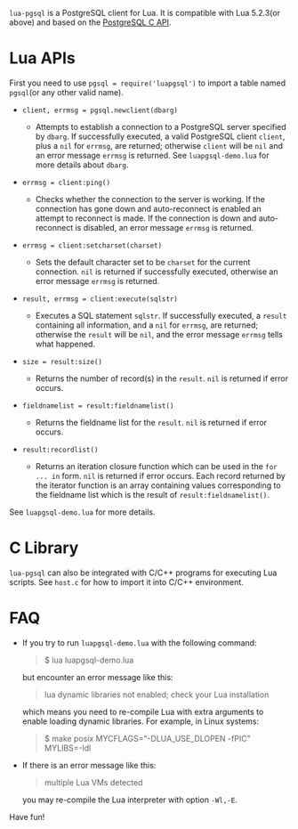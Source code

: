 `lua-pgsql` is a PostgreSQL client for Lua. It is compatible with Lua 5.2.3(or above) and based on the [PostgreSQL C API](http://www.postgresql.org/docs/9.1/static/libpq.html).

Lua APIs
========

First you need to use `pgsql = require('luapgsql')` to import a table named `pgsql`(or any other valid name).

* `client, errmsg = pgsql.newclient(dbarg)`

    - Attempts to establish a connection to a PostgreSQL server specified by `dbarg`. If successfully executed, a valid PostgreSQL client `client`, plus a `nil` for `errmsg`, are returned; otherwise `client` will be `nil` and an error message `errmsg` is returned. See `luapgsql-demo.lua` for more details about `dbarg`.

* `errmsg = client:ping()`

    - Checks whether the connection to the server is working. If the connection has gone down and auto-reconnect is enabled an attempt to reconnect is made. If the connection is down and auto-reconnect is disabled, an error message `errmsg` is returned.

* `errmsg = client:setcharset(charset)`

    - Sets the default character set to be `charset` for the current connection. `nil` is returned if successfully executed, otherwise an error message `errmsg` is returned.

* `result, errmsg = client:execute(sqlstr)`

    - Executes a SQL statement `sqlstr`. If successfully executed, a `result` containing all information, and a `nil` for `errmsg`, are returned; otherwise the `result` will be `nil`, and the error message `errmsg` tells what happened.

* `size = result:size()`

    - Returns the number of record(s) in the `result`. `nil` is returned if error occurs.

* `fieldnamelist = result:fieldnamelist()`

    - Returns the fieldname list for the `result`. `nil` is returned if error occurs.

* `result:recordlist()`

    - Returns an iteration closure function which can be used in the `for ... in` form. `nil` is returned if error occurs. Each record returned by the iterator function is an array containing values corresponding to the fieldname list which is the result of `result:fieldnamelist()`.

See `luapgsql-demo.lua` for more details.

C Library
=========

`lua-pgsql` can also be integrated with C/C++ programs for executing Lua scripts. See `host.c` for how to import it into C/C++ environment.

FAQ
===

* If you try to run `luapgsql-demo.lua` with the following command:

    > $ lua luapgsql-demo.lua

  but encounter an error message like this:

    > lua dynamic libraries not enabled; check your Lua installation

  which means you need to re-compile Lua with extra arguments to enable loading dynamic libraries. For example, in Linux systems:

    > $ make posix MYCFLAGS="-DLUA_USE_DLOPEN -fPIC" MYLIBS=-ldl

* If there is an error message like this:

    > multiple Lua VMs detected

  you may re-compile the Lua interpreter with option `-Wl,-E`.


Have fun!
